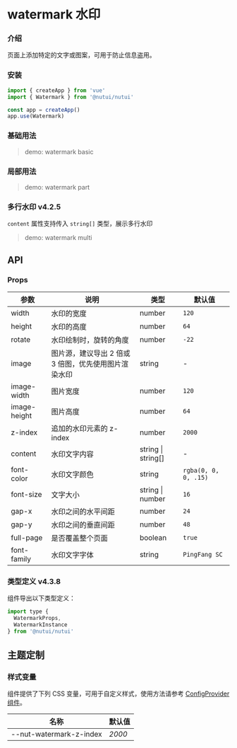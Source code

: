 # watermark 水印

### 介绍

页面上添加特定的文字或图案，可用于防止信息盗用。

### 安装

```js
import { createApp } from 'vue'
import { Watermark } from '@nutui/nutui'

const app = createApp()
app.use(Watermark)
```

### 基础用法

> demo: watermark basic

### 局部用法

> demo: watermark part

### 多行水印 v4.2.5

`content` 属性支持传入 `string[]` 类型，展示多行水印

> demo: watermark multi

## API

### Props

| 参数 | 说明 | 类型 | 默认值 |
| --- | --- | --- | --- |
| width | 水印的宽度 | number | `120` |
| height | 水印的高度 | number | `64` |
| rotate | 水印绘制时，旋转的角度 | number | `-22` |
| image | 图片源，建议导出 2 倍或 3 倍图，优先使用图片渲染水印 | string | - |
| image-width | 图片宽度 | number | `120` |
| image-height | 图片高度 | number | `64` |
| z-index | 追加的水印元素的 z-index | number | `2000` |
| content | 水印文字内容 | string \| string[] | - |
| font-color | 水印文字颜色 | string | `rgba(0, 0, 0, .15)` |
| font-size | 文字大小 | string \| number | `16` |
| gap-x | 水印之间的水平间距 | number | `24` |
| gap-y | 水印之间的垂直间距 | number | `48` |
| full-page | 是否覆盖整个页面 | boolean | `true` |
| font-family | 水印文字字体 | string | `PingFang SC` |

### 类型定义 v4.3.8

组件导出以下类型定义：

```js
import type {
  WatermarkProps,
  WatermarkInstance
} from '@nutui/nutui'
```

## 主题定制

### 样式变量

组件提供了下列 CSS 变量，可用于自定义样式，使用方法请参考 [ConfigProvider 组件](#/zh-CN/component/configprovider)。

| 名称 | 默认值 |
| --- | --- |
| --nut-watermark-z-index | _2000_ |
